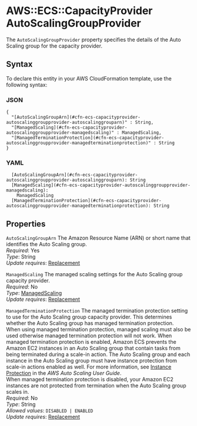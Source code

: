 # AWS::ECS::CapacityProvider AutoScalingGroupProvider<a name="aws-properties-ecs-capacityprovider-autoscalinggroupprovider"></a>

The `AutoScalingGroupProvider` property specifies the details of the Auto Scaling group for the capacity provider\.

## Syntax<a name="aws-properties-ecs-capacityprovider-autoscalinggroupprovider-syntax"></a>

To declare this entity in your AWS CloudFormation template, use the following syntax:

### JSON<a name="aws-properties-ecs-capacityprovider-autoscalinggroupprovider-syntax.json"></a>

```
{
  "[AutoScalingGroupArn](#cfn-ecs-capacityprovider-autoscalinggroupprovider-autoscalinggrouparn)" : String,
  "[ManagedScaling](#cfn-ecs-capacityprovider-autoscalinggroupprovider-managedscaling)" : ManagedScaling,
  "[ManagedTerminationProtection](#cfn-ecs-capacityprovider-autoscalinggroupprovider-managedterminationprotection)" : String
}
```

### YAML<a name="aws-properties-ecs-capacityprovider-autoscalinggroupprovider-syntax.yaml"></a>

```
  [AutoScalingGroupArn](#cfn-ecs-capacityprovider-autoscalinggroupprovider-autoscalinggrouparn): String
  [ManagedScaling](#cfn-ecs-capacityprovider-autoscalinggroupprovider-managedscaling): 
    ManagedScaling
  [ManagedTerminationProtection](#cfn-ecs-capacityprovider-autoscalinggroupprovider-managedterminationprotection): String
```

## Properties<a name="aws-properties-ecs-capacityprovider-autoscalinggroupprovider-properties"></a>

`AutoScalingGroupArn`  <a name="cfn-ecs-capacityprovider-autoscalinggroupprovider-autoscalinggrouparn"></a>
The Amazon Resource Name \(ARN\) or short name that identifies the Auto Scaling group\.  
*Required*: Yes  
*Type*: String  
*Update requires*: [Replacement](https://docs.aws.amazon.com/AWSCloudFormation/latest/UserGuide/using-cfn-updating-stacks-update-behaviors.html#update-replacement)

`ManagedScaling`  <a name="cfn-ecs-capacityprovider-autoscalinggroupprovider-managedscaling"></a>
The managed scaling settings for the Auto Scaling group capacity provider\.  
*Required*: No  
*Type*: [ManagedScaling](aws-properties-ecs-capacityprovider-managedscaling.md)  
*Update requires*: [Replacement](https://docs.aws.amazon.com/AWSCloudFormation/latest/UserGuide/using-cfn-updating-stacks-update-behaviors.html#update-replacement)

`ManagedTerminationProtection`  <a name="cfn-ecs-capacityprovider-autoscalinggroupprovider-managedterminationprotection"></a>
The managed termination protection setting to use for the Auto Scaling group capacity provider\. This determines whether the Auto Scaling group has managed termination protection\.  
When using managed termination protection, managed scaling must also be used otherwise managed termination protection will not work\.
When managed termination protection is enabled, Amazon ECS prevents the Amazon EC2 instances in an Auto Scaling group that contain tasks from being terminated during a scale\-in action\. The Auto Scaling group and each instance in the Auto Scaling group must have instance protection from scale\-in actions enabled as well\. For more information, see [Instance Protection](https://docs.aws.amazon.com/autoscaling/ec2/userguide/as-instance-termination.html#instance-protection) in the *AWS Auto Scaling User Guide*\.  
When managed termination protection is disabled, your Amazon EC2 instances are not protected from termination when the Auto Scaling group scales in\.  
*Required*: No  
*Type*: String  
*Allowed values*: `DISABLED | ENABLED`  
*Update requires*: [Replacement](https://docs.aws.amazon.com/AWSCloudFormation/latest/UserGuide/using-cfn-updating-stacks-update-behaviors.html#update-replacement)
